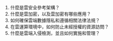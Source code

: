 

1. 什麼是雲安全參考架構？
2. 什麼是雲加密，以及雲加密有哪些應用？
3. 如何確保雲端數據隱私和遵循相關法律法規？
4. 在雲運算環境中，如何防止未經授權的資源訪問？
5. 什麼是雲端入侵檢測，並且如何實施和管理？